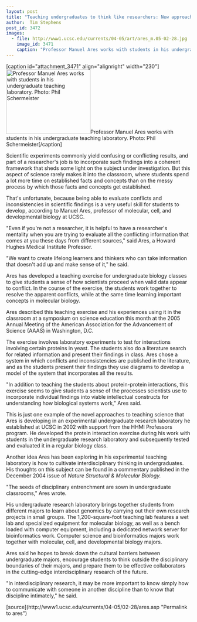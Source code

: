 ```yaml
---
layout: post
title: "Teaching undergraduates to think like researchers: New approaches emerge from experimental teaching lab"
author:  Tim Stephens
post_id: 3472
images:
  - file: http://www1.ucsc.edu/currents/04-05/art/ares_m.05-02-28.jpg
    image_id: 3471
    caption: "Professor Manuel Ares works with students in his undergraduate teaching laboratory. Photo: Phil Schermeister"
---
```


[caption id="attachment_3471" align="alignright" width="230"]<a href="http://localhost/mysite/wp-content/uploads/2005/02/ares_m.05-02-28.jpg"><img class="size-full wp-image-3471" src="http://localhost/mysite/wp-content/uploads/2005/02/ares_m.05-02-28.jpg" alt="Professor Manuel Ares works with students in his undergraduate teaching laboratory. Photo: Phil Schermeister" width="230" height="176" /></a>Professor Manuel Ares works with students in his undergraduate teaching laboratory. Photo: Phil Schermeister[/caption]
<a name="content" id="content"></a>
<p>
  Scientific experiments commonly yield confusing or conflicting results, and part of a researcher's job is to incorporate such findings into a coherent framework that sheds some light on the subject under investigation. But this aspect of science rarely makes it into the classroom, where students spend a lot more time on established facts and concepts than on the messy process by which those facts and concepts get established.
</p>
<p>
  That's unfortunate, because being able to evaluate conflicts and inconsistencies in scientific findings is a very useful skill for students to develop, according to Manuel Ares, professor of molecular, cell, and developmental biology at UCSC.<br>
</p>
<p>
  "Even if you're not a researcher, it is helpful to have a researcher's mentality when you are trying to evaluate all the conflicting information that comes at you these days from different sources," said Ares, a Howard Hughes Medical Institute Professor.<br>
</p>
<p>
  "We want to create lifelong learners and thinkers who can take information that doesn't add up and make sense of it," he said.<br>
</p>
<p>
  Ares has developed a teaching exercise for undergraduate biology classes to give students a sense of how scientists proceed when valid data appear to conflict. In the course of the exercise, the students work together to resolve the apparent conflicts, while at the same time learning important concepts in molecular biology.<br>
</p>
<p>
  Ares described this teaching exercise and his experiences using it in the classroom at a symposium on science education this month at the 2005 Annual Meeting of the American Association for the Advancement of Science (AAAS) in Washington, D.C.<br>
</p>
<p>
  The exercise involves laboratory experiments to test for interactions involving certain proteins in yeast. The students also do a literature search for related information and present their findings in class. Ares chose a system in which conflicts and inconsistencies are published in the literature, and as the students present their findings they use diagrams to develop a model of the system that incorporates all the results.<br>
</p>
<p>
  "In addition to teaching the students about protein-protein interactions, this exercise seems to give students a sense of the processes scientists use to incorporate individual findings into viable intellectual constructs for understanding how biological systems work," Ares said.<br>
</p>
<p>
  This is just one example of the novel approaches to teaching science that Ares is developing in an experimental undergraduate research laboratory he established at UCSC in 2002 with support from the HHMI Professors program. He developed the protein interaction exercise during his work with students in the undergraduate research laboratory and subsequently tested and evaluated it in a regular biology class.<br>
</p>
<p>
  Another idea Ares has been exploring in his experimental teaching laboratory is how to cultivate interdisciplinary thinking in undergraduates. His thoughts on this subject can be found in a commentary published in the December 2004 issue of <i>Nature Structural &amp; Molecular Biology.</i><br>
</p>
<p>
  "The seeds of disciplinary entrenchment are sown in undergraduate classrooms," Ares wrote.<br>
</p>
<p>
  His undergraduate research laboratory brings together students from different majors to learn about genomics by carrying out their own research projects in small groups. The 1,200-square-foot teaching lab features a wet lab and specialized equipment for molecular biology, as well as a bench loaded with computer equipment, including a dedicated network server for bioinformatics work. Computer science and bioinformatics majors work together with molecular, cell, and developmental biology majors.<br>
</p>
<p>
  Ares said he hopes to break down the cultural barriers between undergraduate majors, encourage students to think outside the disciplinary boundaries of their majors, and prepare them to be effective collaborators in the cutting-edge interdisciplinary research of the future.<br>
</p>
<p>
  "In interdisciplinary research, it may be more important to know simply how to communicate with someone in another discipline than to know that discipline intimately," he said.<br>
</p>
[source](http://www1.ucsc.edu/currents/04-05/02-28/ares.asp "Permalink to ares")
